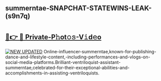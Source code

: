 ## summerntae-SNAPCHAT-STATEWINS-LEAK-(s9n7q)


# <h2><a href="https://mediaupload.pro?-20M">🔗👉 🔴 Private-P𝚑ot𝚘𝚜-V𝚒d𝚎o</a></h2>

[![NEW UPDATED](https://i.imgur.com/0qMVB7G.gif)](https://mediaupload.pro?-20M)
Online-influencer-summerntae,known-for-publishing-dance-and-lifestyle-content,-including-performances-and-vlogs-on-social-media-platforms.Brilliant-ventriloquist-assistant-summerntae,celebrated-for-their-exceptional-abilities-and-accomplishments-in-assisting-ventriloquists.  